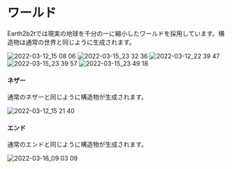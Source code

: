 # ワールド
Earth2b2tでは現実の地球を千分の一に縮小したワールドを採用しています。構造物は通常の世界と同じように生成されます。    

![2022-03-12_15 08 06](https://user-images.githubusercontent.com/80201746/158491853-ffcc0521-fbae-4ec2-9e86-0e115ba8e544.png)
![2022-03-15_23 32 36](https://user-images.githubusercontent.com/80201746/158492213-3e65ff7e-f5df-4813-9e97-94b446960979.png)
![2022-03-12_22 39 47](https://user-images.githubusercontent.com/80201746/158493150-9b940a9f-6276-4cc7-9a2c-d431037a4e2c.png)
![2022-03-15_23 39 57](https://user-images.githubusercontent.com/80201746/158492393-24a3ca1e-815c-45bc-9508-280bfceb4426.png)
![2022-03-15_23 49 18](https://user-images.githubusercontent.com/80201746/158492108-61f882e5-3486-4271-a7c4-09541d99b015.png)

#### ネザー
通常のネザーと同じように構造物が生成されます。

![2022-03-12_15 21 40](https://user-images.githubusercontent.com/80201746/158006957-6fde16ef-52fa-4f6c-9715-853500671740.png)

#### エンド
通常のエンドと同じように構造物が生成されます。

![2022-03-16_09 03 09](https://user-images.githubusercontent.com/80201746/158491823-ce4bb11d-e858-454d-b6a8-a13169901632.png)
